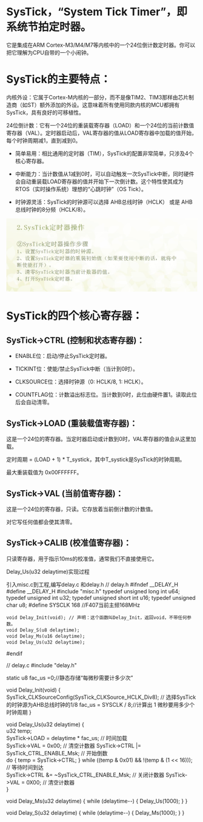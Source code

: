 # SysTick，“System Tick Timer”，即系统节拍定时器。
它是集成在ARM Cortex-M3/M4/M7等内核中的一个24位倒计数定时器。你可以把它理解为CPU自带的一个小闹钟。

# SysTick的主要特点：
内核外设：它属于Cortex-M内核的一部分，而不是像TIM2、TIM3那样由芯片制造商（如ST）额外添加的外设。这意味着所有使用同款内核的MCU都拥有SysTick，具有良好的可移植性。

24位倒计数：它有一个24位的重装载寄存器（LOAD）和一个24位的当前计数值寄存器（VAL）。定时器启动后，VAL寄存器的值从LOAD寄存器中加载的值开始，每个时钟周期减1，直到减到0。

- 简单易用：相比通用的定时器（TIM），SysTick的配置非常简单，只涉及4个核心寄存器。

- 中断能力：当计数值从1减到0时，可以自动触发一次SysTick中断，同时硬件会自动重装载LOAD寄存器的值并开始下一次倒计数。这个特性使其成为RTOS（实时操作系统）理想的“心跳时钟”（OS Tick）。

- 时钟源灵活：SysTick的时钟源可以选择 AHB总线时钟（HCLK） 或是 AHB总线时钟的8分频（HCLK/8）。

![systick定时器操作](images/image-19.png)

# SysTick的四个核心寄存器：
## SysTick->CTRL (控制和状态寄存器)：

- ENABLE位：启动/停止SysTick定时器。

- TICKINT位：使能/禁止SysTick中断（当计到0时）。

- CLKSOURCE位：选择时钟源（0: HCLK/8, 1: HCLK）。

- COUNTFLAG位：计数溢出标志位。当计数到0时，此位由硬件置1。读取此位后会自动清零。

## SysTick->LOAD (重装载值寄存器)：

这是一个24位的寄存器。当定时器启动或计数到0时，VAL寄存器的值会从这里加载。

定时周期 = (LOAD + 1) * T_systick，其中T_systick是SysTick的时钟周期。

最大重装载值为 0x00FFFFFF。

## SysTick->VAL (当前值寄存器)：

这是一个24位的寄存器，只读。它存放着当前倒计数的计数值。

对它写任何值都会使其清零。

## SysTick->CALIB (校准值寄存器)：
只读寄存器，用于指示10ms的校准值，通常我们不直接使用它。

Delay_Us(u32 delaytime)实现过程

引入misc.c到工程,编写delay.c 和delay.h
// delay.h
#ifndef __DELAY_H
	#define __DELAY_H
	#include "misc.h"
	typedef unsigned long int	u64;
	typedef unsigned int		u32;
	typedef unsigned short int	u16;
	typedef unsigned char		u8;
	#define SYSCLK 168 //F407当前主频168MHz
	
	void Delay_Init(void); // 声明：这个函数叫Delay_Init，返回void，不带任何参数。
	void Delay_S(u8 delaytime);
	void Delay_Ms(u16 delaytime);
	void Delay_Us(u32 delaytime);
	
#endif

// delay.c
#include "delay.h"

static u8 fac_us =0;//静态存储“每微秒需要计多少次”

void Delay_Init(void)
{
	SysTick_CLKSourceConfig(SysTick_CLKSource_HCLK_Div8);	// 选择SysTick的时钟源为AHB总线时钟的1/8
	fac_us = SYSCLK / 8;//计算出 1 微秒要用多少个时钟周期
}

void Delay_Us(u32 delaytime)
{		
	u32 temp;	    	 
	SysTick->LOAD = delaytime * fac_us; // 时间加载	  		 
	SysTick->VAL = 0x00;        // 清空计数器
	SysTick->CTRL |= SysTick_CTRL_ENABLE_Msk; // 开始倒数 	 
	do
	{
		temp = SysTick->CTRL;
	} while ((temp & 0x01) && !(temp & (1 << 16))); // 等待时间到达   
	SysTick->CTRL &= ~SysTick_CTRL_ENABLE_Msk; // 关闭计数器
	SysTick->VAL = 0X00;       // 清空计数器	 
}

void Delay_Ms(u32 delaytime)
{
	while (delaytime--)
	{
		Delay_Us(1000);
	}
}

void Delay_S(u32 delaytime)
{
	while (delaytime--)
	{
		Delay_Ms(1000);
	}
}
